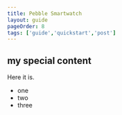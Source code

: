 ```yaml
---
title: Pebble Smartwatch
layout: guide
pageOrder: 8
tags: ['guide','quickstart','post']
---
```


## my special content
Here it is.

* one
* two
* three

